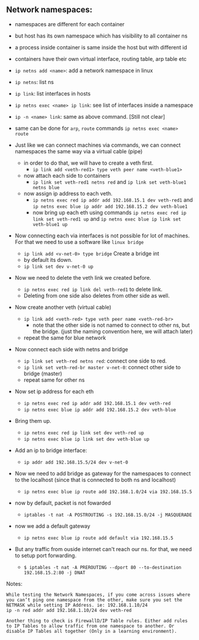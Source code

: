 ## Network namespaces:
- namespaces are different for each container
- but host has its own namespace which has visibility to all container ns
- a process inside container is same inside the host but with different id


- containers have their own virtual interface, routing table, arp table etc

- `ip netns add <name>`: add a network namespace in linux
- `ip netns`: list ns
- `ip link`: list interfaces in hosts
- `ip netns exec <name> ip link`: see list of interfaces inside a namespace
- `ip -n <name> link`: same as above command. [Still not clear]
- same can be done for `arp`, `route` commands
  `ip netns exec <name> route`
- Just like we can connect machines via commands, we can connect namespaces the same way via a virtual cable (pipe)
    - in order to do that, we will have to create a veth first. 
        - `ip link add <veth-red1> type veth peer name <veth-blue1>`
    - now attach each side to containers
        -  `ip link set veth-red1 netns red` and `ip link set veth-blue1 netns blue`
    - now assign ip address to each veth.
        - `ip netns exec red ip addr add 192.168.15.1 dev veth-red1` and `ip netns exec blue ip addr add 192.168.15.2 dev veth-blue1`
        - now bring up each eth using commands `ip netns exec red ip link set veth-red1 up` and `ip netns exec blue ip link set veth-blue1 up`
    
- Now connecting each via interfaces is not possible for lot of machines. For that we need to use a software like `linux bridge`
    - `ip link add <v-net-0> type bridge` Create a bridge int
    - by default its down. 
    - `ip link set dev v-net-0 up`
    
- Now we need to delete the veth link we created before. 
    - `ip netns exec red ip link del veth-red1` to delete link. 
    - Deleting from one side also deletes from other side as well.
    
- Now create another veth (virtual cable) 
    - `ip link add <veth-red> type veth peer name <veth-red-br>`
        - note that the other side is not named to connect to other ns, but the bridge. (just the naming convention here, we will attach later)
    - repeat the same for blue network
- Now connect each side with netns and bridge
    - `ip link set veth-red netns red`: connect one side to red. 
    - `ip link set veth-red-br master v-net-0`: connect other side to bridge (master)
    - repeat same for other ns
    
- Now set ip address for each eth
    - `ip netns exec red ip addr add 192.168.15.1 dev veth-red`
    - `ip netns exec blue ip addr add 192.168.15.2 dev veth-blue`
    
- Bring them up. 
    - `ip netns exec red ip link set dev veth-red up`
    - `ip netns exec blue ip link set dev veth-blue up`
    
- Add an ip to bridge interface:
    - `ip addr add 192.168.15.5/24 dev v-net-0`
    
- Now we need to add bridge as gateway for the namespaces to connect to the localhost (since that is connected to both ns and localhost)
    - `ip netns exec blue ip route add 192.168.1.0/24 via 192.168.15.5`
- now by default, packet is not fowarded 
    - `iptables -t nat -A POSTROUTING -s 192.168.15.0/24 -j MASQUERADE`
    
- now we add a default gateway
    - `ip netns exec blue ip route add default via 192.168.15.5`
    
- But any traffic from ouside internet can't reach our ns. for that, we need to setup port forwarding.
    - `$ iptables -t nat -A PREROUTING --dport 80 --to-destination 192.168.15.2:80 -j DNAT`
    
Notes: 
```
While testing the Network Namespaces, if you come across issues where you can’t ping one namespace from the other, make sure you set the NETMASK while setting IP Address. ie: 192.168.1.10/24
ip -n red addr add 192.168.1.10/24 dev veth-red

Another thing to check is FirewallD/IP Table rules. Either add rules to IP Tables to allow traffic from one namespace to another. Or disable IP Tables all together (Only in a learning environment).
```